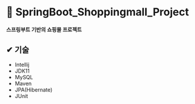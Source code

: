 # 🛒 SpringBoot_Shoppingmall_Project
#### 스프링부트 기반의 쇼핑몰 프로젝트
## ✔ 기술
- Intellij
- JDK11
- MySQL
- Maven
- JPA(Hibernate)
- JUnit
